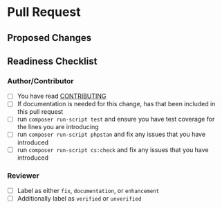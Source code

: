 # Pull Request
<!-- 
PR title needs to be prefixed with a conventional commit type
(chore,ci,deprecate,docs,feat,fix,refactor,revert)

It should also be brief and descriptive for a good changelog entry

examples: "feat: add new implementation" or "fix: remove unused imports"
-->

## Proposed Changes
<!-- Describe what the changes are and link to a Discussion or Issue if one exists -->

## Readiness Checklist

### Author/Contributor

- [ ] You have read [CONTRIBUTING](https://github.com/ericsizemore/simple_counter/blob/master/CONTRIBUTING.md)
- [ ] If documentation is needed for this change, has that been included in this pull request
- [ ] run `composer run-script test` and ensure you have test coverage for the lines you are introducing
- [ ] run `composer run-script phpstan` and fix any issues that you have introduced
- [ ] run `composer run-script cs:check` and fix any issues that you have introduced 

### Reviewer

- [ ] Label as either `fix`, `documentation`, or `enhancement`
- [ ] Additionally label as `verified` or `unverified`